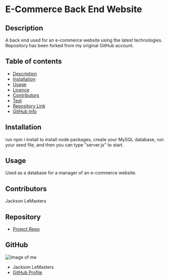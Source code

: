 
# **E-Commerce Back End Website**

## Description 
A back end used for an e-commerce website using the latest technologies. Repository has been forked from my original GitHub account.
## Table of contents
- [Description](#Description)
- [Installation](#Installation)
- [Usage](#Usage)
- [Licence](#Licence)
- [Contributors](#Contributors)
- [Test](#Test)
- [Repository Link](#Repository)
- [GitHub Info](#GitHub) 
## Installation
run npm i install to install node packages, create your MySQL database, run your seed file, and then you can type "server.js" to start.
## Usage
Used as a database for a manager of an e-commerce website.
## Contributors
Jackson LeMasters
## Repository
- [Project Repo](github.com/jacklemasters/Ecommerce-backend)
## GitHub
![Image of me](https://avatars.githubusercontent.com/u/82251556?v=4)
- Jackson LeMasters
- [GitHub Profile](https://github.com/jacklemasters)

